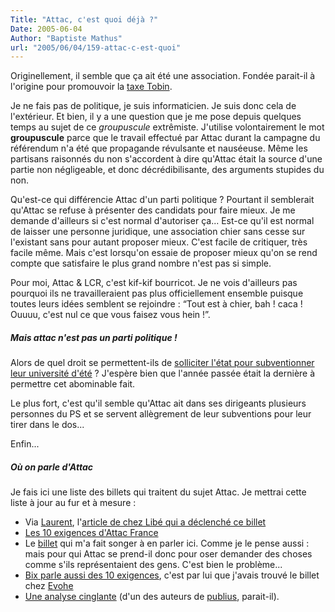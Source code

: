 ```yaml
---
Title: "Attac, c'est quoi déjà ?"
Date: 2005-06-04
Author: "Baptiste Mathus"
url: "2005/06/04/159-attac-c-est-quoi"
---
```




Originellement, il semble que ça ait été une association. Fondée
parait-il à l'origine pour promouvoir la [taxe
Tobin](http://fr.wikipedia.org/wiki/Taxe_Tobin).

Je ne fais pas de politique, je suis informaticien. Je suis donc cela de
l'extérieur. Et bien, il y a une question que je me pose depuis quelques
temps au sujet de ce *groupuscule* extrêmiste. J'utilise volontairement
le mot **groupuscule** parce que le travail effectué par Attac durant la
campagne du référendum n'a été que propagande révulsante et nauséeuse.
Même les partisans raisonnés du non s'accordent à dire qu'Attac était la
source d'une partie non négligeable, et donc décrédibilisante, des
arguments stupides du non.

Qu'est-ce qui différencie Attac d'un parti politique ? Pourtant il
semblerait qu'Attac se refuse à présenter des candidats pour faire
mieux. Je me demande d'ailleurs si c'est normal d'autoriser ça... Est-ce
qu'il est normal de laisser une personne juridique, une association
chier sans cesse sur l'existant sans pour autant proposer mieux. C'est
facile de critiquer, très facile même. Mais c'est lorsqu'on essaie de
proposer mieux qu'on se rend compte que satisfaire le plus grand nombre
n'est pas si simple.

Pour moi, Attac & LCR, c'est kif-kif bourricot. Je ne vois d'ailleurs
pas pourquoi ils ne travailleraient pas plus officiellement ensemble
puisque toutes leurs idées semblent se rejoindre : “Tout est à chier,
bah ! caca ! Ouuuu, c'est nul ce que vous faisez vous hein !”.

##### Mais attac n'est pas un parti politique !

Alors de quel droit se permettent-ils de [solliciter l'état pour
subventionner leur université
d'été](http://www.liberation.fr/page.php?Article=301622) ? J'espère bien
que l'année passée était la dernière à permettre cet abominable fait.

Le plus fort, c'est qu'il semble qu'Attac ait dans ses dirigeants
plusieurs personnes du PS et se servent allègrement de leur subventions
pour leur tirer dans le dos...

Enfin...

##### Où on parle d'Attac

Je fais ici une liste des billets qui traitent du sujet Attac. Je
mettrai cette liste à jour au fur et à mesure :

-   Via [Laurent](http://embruns.net/logbook/2005/06/04.html#002504),
    l'[article de chez Libé qui a déclenché ce
    billet](http://www.liberation.fr/page.php?Article=301622)
-   [Les 10 exigences d'Attac
    France](http://www.evohe.be/index.php/2005/06/03/115-les-10-exigences-dattac-france)
-   Le
    [billet](http://www.evohe.be/index.php/2005/06/03/116-mais-putain-attac-se-prend-pour-qui)
    qui m'a fait songer à en parler ici. Comme je le pense aussi : mais
    pour qui Attac se prend-il donc pour oser demander des choses comme
    s'ils représentaient des gens. C'est bien le problème...
-   [Bix parle aussi des 10
    exigences](http://bix.enix.org/index.php/2005/06/03/701-attac-attaque),
    c'est par lui que j'avais trouvé le billet chez
    [Evohe](http://www.evohe.be)
-   [Une analyse cinglante](http://egoborone.free.fr/?p=10) (d'un des
    auteurs de [publius](http://publiusleuropeen.typepad.com/publius/),
    parait-il).

